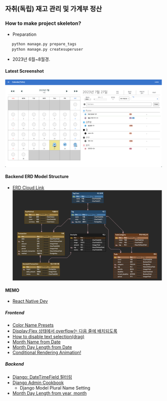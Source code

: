 ## 자취(독립) 재고 관리 및 가계부 정산

### How to make project skeleton?
- Preparation
```python
   python manage.py prepare_tags
   python manage.py createsuperuser
```
- 2023년 6월~8월경.

#### Latest Screenshot
![Todo Image 0730](record/Todo_230730-15.29.32.png)

#### Backend ERD Model Structure
- [ERD Cloud Link](https://www.erdcloud.com/d/FicREAFG6x97kzDmw)
![ERD Image 0720](record/ERD_230727.png)
#### MEMO
- [React Native Dev](https://reactnative.dev/)
  
##### Frontend
- [Color Name Presets](https://www.w3schools.com/colors/colors_names.asp)
- [Display:Flex 상태에서 overflow는 다음 줄에 배치되도록](https://stackoverflow.com/questions/62249771/how-can-i-make-my-flex-divs-overflow-to-the-next-line)
- [How to disable text selection(drag)](https://stackoverflow.com/questions/826782/how-to-disable-text-selection-highlighting)
- [Month Name from Date](https://stackoverflow.com/questions/1643320/get-month-name-from-date)
- [Month Day Length from Date](https://stackoverflow.com/questions/1184334/get-number-days-in-a-specified-month-using-javascript)
- [Conditional Rendering Animation!](https://stackoverflow.com/questions/61428958/react-js-how-to-animate-conditionally-rendered-components)


##### Backend
- [Django: DateTimeField 필터링](https://stackoverflow.com/questions/1317714/how-can-i-filter-a-date-of-a-datetimefield-in-django)
- [Django Admin Cookbook](https://books.agiliq.com/projects/django-admin-cookbook/en/latest/introduction.html)
    - Django Model Plural Name Setting
- [Month Day Length from year, month](https://stackoverflow.com/questions/4938429/how-do-we-determine-the-number-of-days-for-a-given-month-in-python)